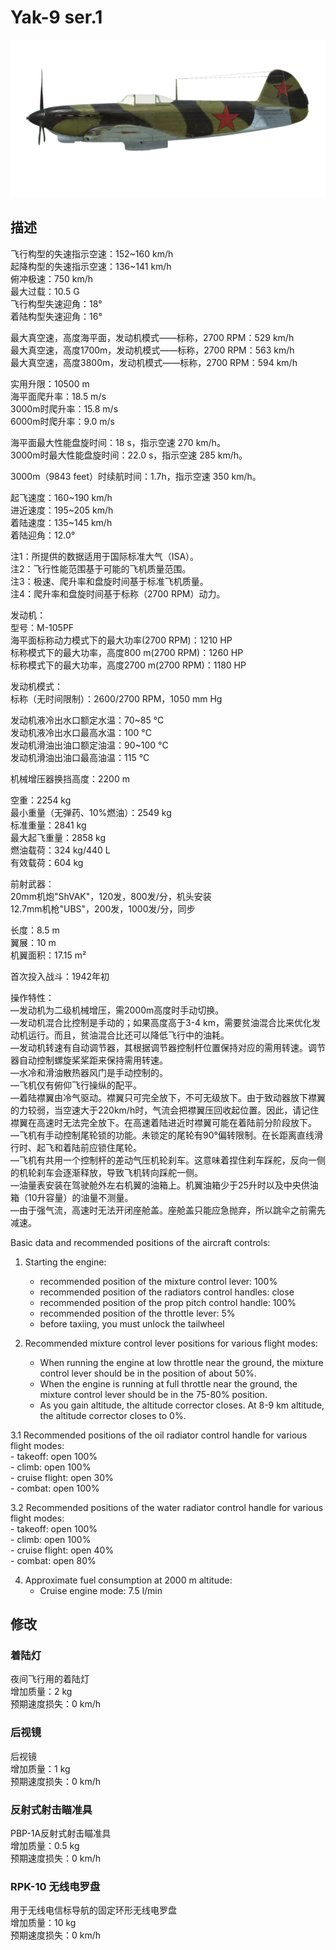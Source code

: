 # Yak-9 ser.1  
  
![yak9s1](../images/yak9s1.png)  
  
## 描述  
  
飞行构型的失速指示空速：152~160 km/h  
起降构型的失速指示空速：136~141 km/h  
俯冲极速：750 km/h  
最大过载：10.5 G  
飞行构型失速迎角：18°  
着陆构型失速迎角：16°  
  
最大真空速，高度海平面，发动机模式——标称，2700 RPM：529 km/h  
最大真空速，高度1700m，发动机模式——标称，2700 RPM：563 km/h  
最大真空速，高度3800m，发动机模式——标称，2700 RPM：594 km/h  
  
实用升限：10500 m  
海平面爬升率：18.5 m/s  
3000m时爬升率：15.8 m/s  
6000m时爬升率：9.0 m/s  
  
海平面最大性能盘旋时间：18 s，指示空速 270 km/h。  
3000m时最大性能盘旋时间：22.0 s，指示空速 285 km/h。  
  
3000m（9843 feet）时续航时间：1.7h，指示空速 350 km/h。  
  
起飞速度：160~190 km/h  
进近速度：195~205 km/h  
着陆速度：135~145 km/h  
着陆迎角：12.0°  
  
注1：所提供的数据适用于国际标准大气（ISA）。  
注2：飞行性能范围基于可能的飞机质量范围。  
注3：极速、爬升率和盘旋时间基于标准飞机质量。  
注4：爬升率和盘旋时间基于标称（2700 RPM）动力。  
  
发动机：  
型号：M-105PF  
海平面标称动力模式下的最大功率(2700 RPM)：1210 HP  
标称模式下的最大功率，高度800 m(2700 RPM)：1260 HP  
标称模式下的最大功率，高度2700 m(2700 RPM)：1180 HP  
  
发动机模式：  
标称（无时间限制）：2600/2700 RPM，1050 mm Hg  
  
发动机液冷出水口额定水温：70~85 °C  
发动机液冷出水口最高水温：100 °C  
发动机滑油出油口额定油温：90~100 °C  
发动机滑油出油口最高油温：115 °C  
  
机械增压器换挡高度：2200 m  
  
空重：2254 kg  
最小重量（无弹药、10%燃油）：2549 kg  
标准重量：2841 kg  
最大起飞重量：2858 kg  
燃油载荷：324 kg/440 L  
有效载荷：604 kg  
  
前射武器：  
20mm机炮"ShVAK"，120发，800发/分，机头安装  
12.7mm机枪"UBS"，200发，1000发/分，同步  
  
  
长度：8.5 m  
翼展：10 m  
机翼面积：17.15 m²  
  
首次投入战斗：1942年初  
  
操作特性：  
—发动机为二级机械增压，需2000m高度时手动切换。  
—发动机混合比控制是手动的；如果高度高于3-4 km，需要贫油混合比来优化发动机运行。而且，贫油混合比还可以降低飞行中的油耗。  
—发动机转速有自动调节器，其根据调节器控制杆位置保持对应的需用转速。调节器自动控制螺旋桨桨距来保持需用转速。  
—水冷和滑油散热器风门是手动控制的。  
—飞机仅有俯仰飞行操纵的配平。  
—着陆襟翼由冷气驱动。襟翼只可完全放下，不可无级放下。由于致动器放下襟翼的力较弱，当空速大于220km/h时，气流会把襟翼压回收起位置。因此，请记住襟翼在高速时无法完全放下。在高速着陆进近时襟翼可能在着陆前分阶段放下。  
—飞机有手动控制尾轮锁的功能。未锁定的尾轮有90°偏转限制。在长距离直线滑行时、起飞和着陆前应锁住尾轮。  
—飞机有共用一个控制杆的差动气压机轮刹车。这意味着捏住刹车踩舵，反向一侧的机轮刹车会逐渐释放，导致飞机转向踩舵一侧。  
—油量表安装在驾驶舱外左右机翼的油箱上。机翼油箱少于25升时以及中央供油箱（10升容量）的油量不测量。  
—由于强气流，高速时无法开闭座舱盖。座舱盖只能应急抛弃，所以跳伞之前需先减速。  
  
Basic data and recommended positions of the aircraft controls:  
1. Starting the engine:  
	- recommended position of the mixture control lever: 100%  
	- recommended position of the radiators control handles: close  
	- recommended position of the prop pitch control handle: 100%  
	- recommended position of the throttle lever: 5%  
	- before taxiing, you must unlock the tailwheel  
  
2. Recommended mixture control lever positions for various flight modes:  
	- When running the engine at low throttle near the ground, the mixture control lever should be in the position of about 50%.  
	- When the engine is running at full throttle near the ground, the mixture control lever should be in the 75-80% position.  
	- As you gain altitude, the altitude corrector closes. At 8-9 km altitude, the altitude corrector closes to 0%.  
  
3.1 Recommended positions of the oil radiator control handle for various flight modes:  
	- takeoff: open 100%  
	- climb: open 100%  
	- cruise flight: open 30%  
	- combat: open 100%  
  
3.2 Recommended positions of the water radiator control handle for various flight modes:  
	- takeoff: open 100%  
	- climb: open 100%  
	- cruise flight: open 40%  
	- combat: open 80%  
  
4. Approximate fuel consumption at 2000 m altitude:  
	- Cruise engine mode: 7.5 l/min  
  
## 修改  
  
  
### 着陆灯  
  
夜间飞行用的着陆灯  
增加质量：2 kg  
预期速度损失：0 km/h  
  
### 后视镜  
  
后视镜  
增加质量：1 kg  
预期速度损失：0 km/h  
  
### 反射式射击瞄准具  
  
PBP-1A反射式射击瞄准具  
增加质量：0.5 kg  
预期速度损失：0 km/h  
  
### RPK-10 无线电罗盘  
  
用于无线电信标导航的固定环形无线电罗盘  
增加质量：10 kg  
预期速度损失：0 km/h  